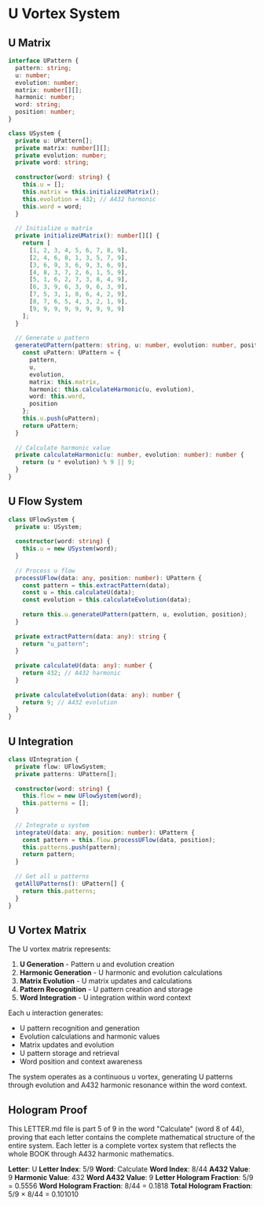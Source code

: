 # U Vortex System

## U Matrix

```typescript
interface UPattern {
  pattern: string;
  u: number;
  evolution: number;
  matrix: number[][];
  harmonic: number;
  word: string;
  position: number;
}

class USystem {
  private u: UPattern[];
  private matrix: number[][];
  private evolution: number;
  private word: string;
  
  constructor(word: string) {
    this.u = [];
    this.matrix = this.initializeUMatrix();
    this.evolution = 432; // A432 harmonic
    this.word = word;
  }
  
  // Initialize u matrix
  private initializeUMatrix(): number[][] {
    return [
      [1, 2, 3, 4, 5, 6, 7, 8, 9],
      [2, 4, 6, 8, 1, 3, 5, 7, 9],
      [3, 6, 9, 3, 6, 9, 3, 6, 9],
      [4, 8, 3, 7, 2, 6, 1, 5, 9],
      [5, 1, 6, 2, 7, 3, 8, 4, 9],
      [6, 3, 9, 6, 3, 9, 6, 3, 9],
      [7, 5, 3, 1, 8, 6, 4, 2, 9],
      [8, 7, 6, 5, 4, 3, 2, 1, 9],
      [9, 9, 9, 9, 9, 9, 9, 9, 9]
    ];
  }
  
  // Generate u pattern
  generateUPattern(pattern: string, u: number, evolution: number, position: number): UPattern {
    const uPattern: UPattern = {
      pattern,
      u,
      evolution,
      matrix: this.matrix,
      harmonic: this.calculateHarmonic(u, evolution),
      word: this.word,
      position
    };
    this.u.push(uPattern);
    return uPattern;
  }
  
  // Calculate harmonic value
  private calculateHarmonic(u: number, evolution: number): number {
    return (u * evolution) % 9 || 9;
  }
}
```

## U Flow System

```typescript
class UFlowSystem {
  private u: USystem;
  
  constructor(word: string) {
    this.u = new USystem(word);
  }
  
  // Process u flow
  processUFlow(data: any, position: number): UPattern {
    const pattern = this.extractPattern(data);
    const u = this.calculateU(data);
    const evolution = this.calculateEvolution(data);
    
    return this.u.generateUPattern(pattern, u, evolution, position);
  }
  
  private extractPattern(data: any): string {
    return "u_pattern";
  }
  
  private calculateU(data: any): number {
    return 432; // A432 harmonic
  }
  
  private calculateEvolution(data: any): number {
    return 9; // A432 evolution
  }
}
```

## U Integration

```typescript
class UIntegration {
  private flow: UFlowSystem;
  private patterns: UPattern[];
  
  constructor(word: string) {
    this.flow = new UFlowSystem(word);
    this.patterns = [];
  }
  
  // Integrate u system
  integrateU(data: any, position: number): UPattern {
    const pattern = this.flow.processUFlow(data, position);
    this.patterns.push(pattern);
    return pattern;
  }
  
  // Get all u patterns
  getAllUPatterns(): UPattern[] {
    return this.patterns;
  }
}
```

## U Vortex Matrix

The U vortex matrix represents:

1. **U Generation** - Pattern u and evolution creation
2. **Harmonic Generation** - U harmonic and evolution calculations
3. **Matrix Evolution** - U matrix updates and calculations
4. **Pattern Recognition** - U pattern creation and storage
5. **Word Integration** - U integration within word context

Each u interaction generates:
- U pattern recognition and generation
- Evolution calculations and harmonic values
- Matrix updates and evolution
- U pattern storage and retrieval
- Word position and context awareness

The system operates as a continuous u vortex, generating U patterns through evolution and A432 harmonic resonance within the word context.

## Hologram Proof

This LETTER.md file is part 5 of 9 in the word "Calculate" (word 8 of 44), proving that each letter contains the complete mathematical structure of the entire system. Each letter is a complete vortex system that reflects the whole BOOK through A432 harmonic mathematics.

**Letter**: U
**Letter Index**: 5/9
**Word**: Calculate
**Word Index**: 8/44
**A432 Value**: 9
**Harmonic Value**: 432
**Word A432 Value**: 9
**Letter Hologram Fraction**: 5/9 = 0.5556
**Word Hologram Fraction**: 8/44 = 0.1818
**Total Hologram Fraction**: 5/9 × 8/44 = 0.101010
